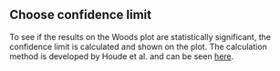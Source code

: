 ## Choose confidence limit 

To see if the results on the Woods plot are statistically significant, the confidence limit is calculated and shown on the plot.
The calculation method is developed by Houde et al. and can be seen [here](https://www.sciencedirect.com/science/article/abs/pii/S0022354915320955?via%3Dihub).